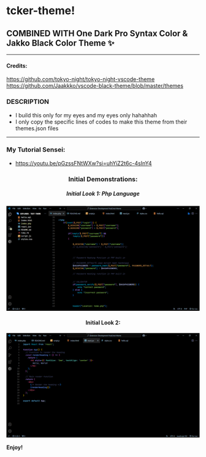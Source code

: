 # tcker-theme!

## COMBINED WITH One Dark Pro Syntax Color & Jakko Black Color Theme ✨

---

#### Credits:
https://github.com/tokyo-night/tokyo-night-vscode-theme
https://github.com/Jaakkko/vscode-black-theme/blob/master/themes


### DESCRIPTION

* I build this only for my eyes and my eyes only hahahhah
* I only copy the specific lines of codes to make this theme from their themes.json files

---

### My Tutorial Sensei:

- https://youtu.be/pGzssFNtWXw?si=uhYiZ2t6c-4sInY4

<div align="center">

### Initial Demonstrations:

##### Initial Look 1: Php Language

![react](https://github.com/tcker/Visual-Studio-Extension-Theme/blob/master/assets/initialLook.png)

#### Initial Look 2:

![css](https://github.com/tcker/Visual-Studio-Extension-Theme/blob/master/assets/IntialLook2.png)

</div>


**Enjoy!**
